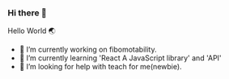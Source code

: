 ### Hi there 👋
Hello World 🌏

- 🔭 I’m currently working on fibomotability.
- 🌱 I’m currently learning 'React A JavaScript library' and 'API'
- 🤔 I’m looking for help with teach for me(newbie).

<!--
**Phoptorn/phoptorn** is a ✨ _special_ ✨ repository because its `README.md` (this file) appears on your GitHub profile.

Here are some ideas to get you started:

- 🔭 I’m currently working on ...
- 🌱 I’m currently learning ...
- 👯 I’m looking to collaborate on ...
- 🤔 I’m looking for help with ...
- 💬 Ask me about ...
- 📫 How to reach me: ...
- 😄 Pronouns: ...
- ⚡ Fun fact: ...
-->
